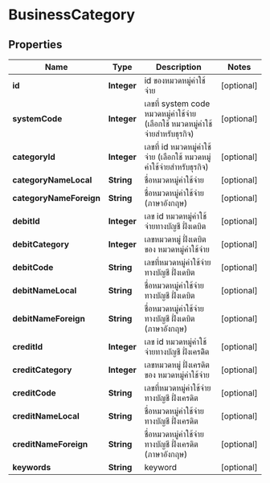 

# BusinessCategory

## Properties

Name | Type | Description | Notes
------------ | ------------- | ------------- | -------------
**id** | **Integer** | id ของหมวดหมู่ค่าใช้จ่าย |  [optional]
**systemCode** | **Integer** | เลขที่ system code หมวดหมู่ค่าใช้จ่าย (เลือกใช้ หมวดหมู่ค่าใช้จ่ายสำหรับธุรกิจ) |  [optional]
**categoryId** | **Integer** | เลขที่ id หมวดหมู่ค่าใช้จ่าย (เลือกใช้ หมวดหมู่ค่าใช้จ่ายสำหรับธุรกิจ) |  [optional]
**categoryNameLocal** | **String** | ชื่อหมวดหมู่ค่าใช้จ่าย |  [optional]
**categoryNameForeign** | **String** | ชื่อหมวดหมู่ค่าใช้จ่าย (ภาษาอังกฤษ) |  [optional]
**debitId** | **Integer** | เลข id หมวดหมู่ค่าใช้จ่ายทางบัญชี ฝั่งเดบิต |  [optional]
**debitCategory** | **Integer** | เลขหมวดหมู่ ฝั่งเดบิต ของ หมวดหมู่ค่าใช้จ่าย |  [optional]
**debitCode** | **String** | เลขที่หมวดหมู่ค่าใช้จ่ายทางบัญชี ฝั่งเดบิต |  [optional]
**debitNameLocal** | **String** | ชื่อหมวดหมู่ค่าใช้จ่ายทางบัญชี ฝั่งเดบิต |  [optional]
**debitNameForeign** | **String** | ชื่อหมวดหมู่ค่าใช้จ่ายทางบัญชี ฝั่งเดบิต (ภาษาอังกฤษ) |  [optional]
**creditId** | **Integer** | เลข id หมวดหมู่ค่าใช้จ่ายทางบัญชี ฝั่งเครดิิต |  [optional]
**creditCategory** | **Integer** | เลขหมวดหมู่ ฝั่งเครดิต ของ หมวดหมู่ค่าใช้จ่าย |  [optional]
**creditCode** | **String** | เลขที่หมวดหมู่ค่าใช้จ่ายทางบัญชี ฝั่งเครดิต |  [optional]
**creditNameLocal** | **String** | ชื่อหมวดหมู่ค่าใช้จ่ายทางบัญชี ฝั่งเครดิต  |  [optional]
**creditNameForeign** | **String** | ชื่อหมวดหมู่ค่าใช้จ่ายทางบัญชี ฝั่งเครดิต (ภาษาอังกฤษ) |  [optional]
**keywords** | **String** | keyword |  [optional]





